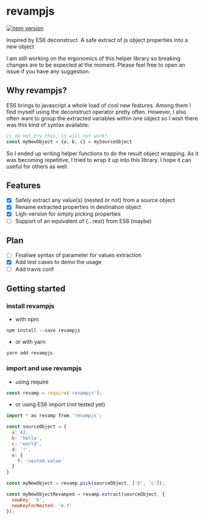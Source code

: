 # revampjs
[![npm version](https://badge.fury.io/js/revampjs.svg)](https://badge.fury.io/js/revampjs)

Inspired by ES6 deconstruct. A safe extract of js object properties into a new object

I am still working on the ergonomics of this helper library so breaking changes are to be expected at the moment.
Please feel free to open an issue if you have any suggestion.

## Why revampjs?
ES6 brings to javascript a whole load of cool new features. Among them I find myself using the deconstruct operator pretty often.
However, I also often want to group the extracted variables within one object so I wish there was this kind of syntax available:
```javascript
// do not try this, it will not work!
const myNewObject = {a, b, c} = mySourceObject
```

So I ended up writing helper functions to do the result object wrapping. As it was becoming repetitive, I tried to wrap it up into this library. I hope it can useful for others as well.

## Features
- [x] Safely extract any value(s) (nested or not) from a source object
- [x] Rename extracted properties in destination object
- [x] Ligh-version for simply picking properties
- [ ] Support of an equivalent of {...rest} from ES6 (maybe)

## Plan
- [ ] Finaliwe syntax of parameter for values extraction
- [x] Add test cases to demo the usage
- [ ] Add travis conf

## Getting started

### install revampjs
- with npm
```
npm install --save revampjs
```
- or with yarn
```
yarn add revampjs
```

### import and use revampjs
- using require
```javascript
const revamp = require('revampjs');
```
- or using ES6 import (not tested yet)
```javascript
import * as revamp from 'revampjs';
```

```javascript
const sourceObject = {
  a: 42,
  b: 'hello',
  c: 'world',
  d: '!',
  e: {
    f: 'nested value'
  }
}

const myNewObject = revamp.pick(sourceObject, ['b', 'c']);

const myNewObjectRevamped = revamp.extract(sourceObject, {
  newKey: 'b',
  newKeyForNested: 'e.f'
});
```

